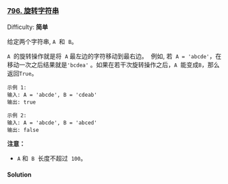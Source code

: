 ### [796\. 旋转字符串](https://leetcode-cn.com/problems/rotate-string/)

Difficulty: **简单**

给定两个字符串, `A`  和  `B`。

`A`  的旋转操作就是将  `A` 最左边的字符移动到最右边。  例如, 若  `A = 'abcde'`，在移动一次之后结果就是`'bcdea'` 。如果在若干次旋转操作之后，`A`  能变成`B`，那么返回`True`。

```
示例 1:
输入: A = 'abcde', B = 'cdeab'
输出: true

示例 2:
输入: A = 'abcde', B = 'abced'
输出: false
```

**注意：**

- `A` 和  `B`  长度不超过  `100`。

#### Solution
